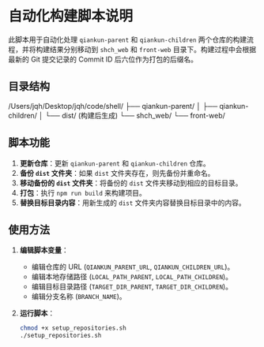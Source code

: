 # 自动化构建脚本说明

此脚本用于自动化处理 `qiankun-parent` 和 `qiankun-children` 两个仓库的构建流程，并将构建结果分别移动到 `shch_web` 和 `front-web` 目录下。构建过程中会根据最新的 Git 提交记录的 Commit ID 后六位作为打包的后缀名。

## 目录结构

/Users/jqh/Desktop/jqh/code/shell/
├── qiankun-parent/
│ ├── qiankun-children/
│ └── dist/ (构建后生成)
└── shch_web/
└── front-web/

## 脚本功能

1. **更新仓库**：更新 `qiankun-parent` 和 `qiankun-children` 仓库。
2. **备份 `dist` 文件夹**：如果 `dist` 文件夹存在，则先备份并重命名。
3. **移动备份的 `dist` 文件夹**：将备份的 `dist` 文件夹移动到相应的目标目录。
4. **打包**：执行 `npm run build` 来构建项目。
5. **替换目标目录内容**：用新生成的 `dist` 文件夹内容替换目标目录中的内容。

## 使用方法

1. **编辑脚本变量**：

   - 编辑仓库的 URL (`QIANKUN_PARENT_URL`, `QIANKUN_CHILDREN_URL`)。
   - 编辑本地存储路径 (`LOCAL_PATH_PARENT`, `LOCAL_PATH_CHILDREN`)。
   - 编辑目标目录路径 (`TARGET_DIR_PARENT`, `TARGET_DIR_CHILDREN`)。
   - 编辑分支名称 (`BRANCH_NAME`)。

2. **运行脚本**：
   ```bash
   chmod +x setup_repositories.sh
   ./setup_repositories.sh
   ```
